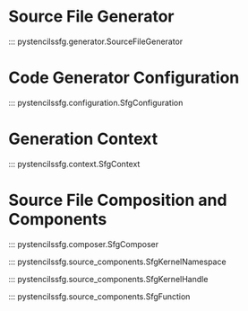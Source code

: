 
# Source File Generator

::: pystencilssfg.generator.SourceFileGenerator

# Code Generator Configuration

::: pystencilssfg.configuration.SfgConfiguration

# Generation Context

::: pystencilssfg.context.SfgContext

# Source File Composition and Components

::: pystencilssfg.composer.SfgComposer

::: pystencilssfg.source_components.SfgKernelNamespace

::: pystencilssfg.source_components.SfgKernelHandle

::: pystencilssfg.source_components.SfgFunction
